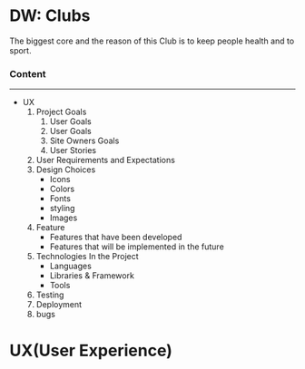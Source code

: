 # DW: Clubs
<p>The biggest core and the reason of this Club is to keep people health and to sport.</p>

### Content
___

* UX
    1. Project Goals
        1. User Goals
        2. User Goals
        3. Site Owners Goals
        4. User Stories
    2. User Requirements and Expectations  
    3. Design Choices
        * Icons
        * Colors
        * Fonts
        * styling 
        * Images
    4. Feature
        * Features that have been developed
        * Features that will be implemented in the future
    5. Technologies In the Project
        * Languages
        * Libraries & Framework
        * Tools
    6. Testing
    7. Deployment
    8. bugs

# UX(User Experience)
